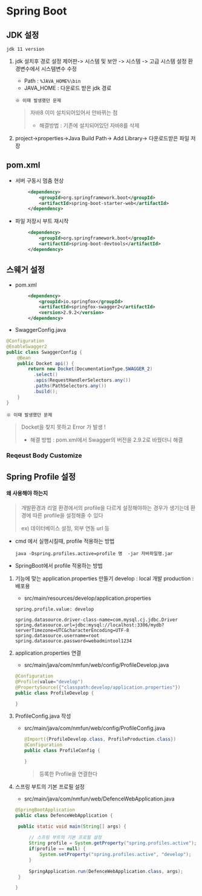 # Spring Boot

## JDK 설정

`jdk 11 version`

1. jdk 설치후 경로 설정
   제어판-> 시스템 및 보안 -> 시스템 -> 고급 시스템 설정
   환경변수에서 시스템변수 수정 

   - Path : `%JAVA_HOME%\bin`
   - JAVA_HOME : 다운로드 받은 jdk 경로

   `※ 이때 발생했던 문제`

   > 자바8  이미 설치되어있어서 안바뀌는 점
   >
   > - 해결방법 : 기존에 설치되어있던 자바8를 삭제

2. project->properties->Java Build Path-> Add Library-> 다운로드받은 파일 저장



## pom.xml

- 서버 구동시 멈춤 현상

~~~xml
		<dependency>
			<groupId>org.springframework.boot</groupId>
			<artifactId>spring-boot-starter-web</artifactId>
		</dependency>
~~~

- 파일 저장시 부트 재시작

~~~xml
		<dependency>
			<groupId>org.springframework.boot</groupId>
			<artifactId>spring-boot-devtools</artifactId>
		</dependency>
~~~

## 스웨거 설정

- pom.xml

~~~xml
		<dependency>
			<groupId>io.springfox</groupId>
			<artifactId>springfox-swagger2</artifactId>
			<version>2.9.2</version>
		</dependency>
~~~

- SwaggerConfig.java

~~~java
@Configuration
@EnableSwagger2
public class SwaggerConfig {                                    
    @Bean
    public Docket api() { 
        return new Docket(DocumentationType.SWAGGER_2)  
          .select()                                  
          .apis(RequestHandlerSelectors.any())              
          .paths(PathSelectors.any())                          
          .build();                                           
    }
}	
~~~

`※ 이때 발생했던 문제`

> Docket을 찾지 못하고 Error 가 발생 !
>
> - 해결 방법 : pom.xml에서 Swagger의 버전을 2.9.2로 바꿨더니 해결



### Reqeust Body Customize



## Spring Profile 설정

#### 왜 사용해야 하는지

> 개발환경과 리얼 환경에서의 profile을 다르게 설정해야하는 경우가 생기는데
> 환경에 따른 profile을 설정해줄 수 있다
>
> ex) 데이터베이스 설정, 외부 연동 url 등

- cmd 에서 실행시킬때, profile 적용하는 방법

  ~~~shell
  java -Dspring.profiles.active=profile 명  -jar 자바파일명.jar
  ~~~

  

- SpringBoot에서 profile 적용하는 방법 

1. 기능에 맞는 application.properties 만들기
   develop : local 개발
   production : 배포용

   - src/main/resources/develop/application.properties

   ~~~properties
   spring.profile.value: develop
   
   spring.datasource.driver-class-name=com.mysql.cj.jdbc.Driver
   spring.datasource.url=jdbc:mysql://localhost:3306/mydb?serverTimezone=UTC&characterEncoding=UTF-8
   spring.datasource.username=root
   spring.datasource.password=webadmintool1234
   ~~~

2. application.properties 연결

   - src/main/java/com/nmfun/web/config/ProfileDevelop.java

   ~~~java
   @Configuration
   @Profile(value="develop")
   @PropertySource({"classpath:develop/application.properties"})
   public class ProfileDevelop {
   
   }
   
   ~~~

   

3. ProfileConfig.java  작성

   - src/main/java/com/nmfun/web/config/ProfileConfig.java

     ~~~java
     @Import({ProfileDevelop.class, ProfileProduction.class})
     @Configuration
     public class ProfileConfig {
     
     }
     ~~~

     > 등록한 Profile을 연결한다

4. 스프링 부트의 기본 프로필 설정

   - src/main/java/com/nmfun/web/DefenceWebApplication.java

   ~~~java
   @SpringBootApplication
   public class DefenceWebApplication {
   
   	public static void main(String[] args) {
   		
   		// 스프링 부트의 기본 프로필 설정
   		String profile = System.getProperty("spring.profiles.active");
   		if(profile == null) {
   			System.setProperty("spring.profiles.active", "develop");
   		}
   		
   		SpringApplication.run(DefenceWebApplication.class, args);
   	}
   
   }
   
   ~~~

   































